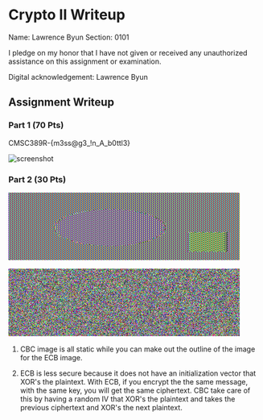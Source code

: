 # Crypto II Writeup

Name: Lawrence Byun
Section: 0101

I pledge on my honor that I have not given or received any unauthorized
assistance on this assignment or examination.

Digital acknowledgement: Lawrence Byun

## Assignment Writeup

### Part 1 (70 Pts)

CMSC389R-{m3ss@g3_!n_A_b0ttl3}

![screenshot](screenshot.jpg)


### Part 2 (30 Pts)
![ecb](ecb.bmp)

![cbc](cbc.bmp) 

1) CBC image is all static while you can make out the outline of the image for the ECB image.

2) ECB is less secure because it does not have an initialization vector that XOR's the plaintext. With ECB, if you encrypt the the same message, with the same key, you will get the same ciphertext. CBC take care of this by having a random IV that XOR's the plaintext and takes the previous ciphertext and XOR's the next plaintext.
